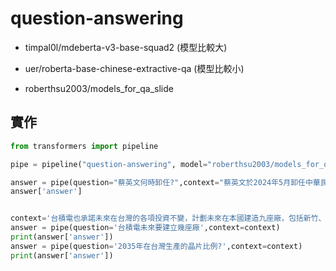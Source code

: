 # question-answering

- timpal0l/mdeberta-v3-base-squad2 (模型比較大)
- uer/roberta-base-chinese-extractive-qa (模型比較小)

- roberthsu2003/models_for_qa_slide

## 實作

```python
from transformers import pipeline

pipe = pipeline("question-answering", model="roberthsu2003/models_for_qa_slide")
```


```python
answer = pipe(question="蔡英文何時卸任?",context="蔡英文於2024年5月卸任中華民國總統，交棒給時任副總統賴清德。卸任後較少公開露面，直至2024年10月她受邀訪問歐洲。[25]")
answer['answer']
```


```python

context='台積電也承諾未來在台灣的各項投資不變，計劃未來在本國建造九座廠，包括新竹、高雄、台中、嘉義和台南等地，在2035年，台灣仍將生產高達80%的晶片。'
answer = pipe(question='台積電未來要建立幾座廠',context=context)
print(answer['answer'])
answer = pipe(question='2035年在台灣生產的晶片比例?',context=context)
print(answer['answer'])
```